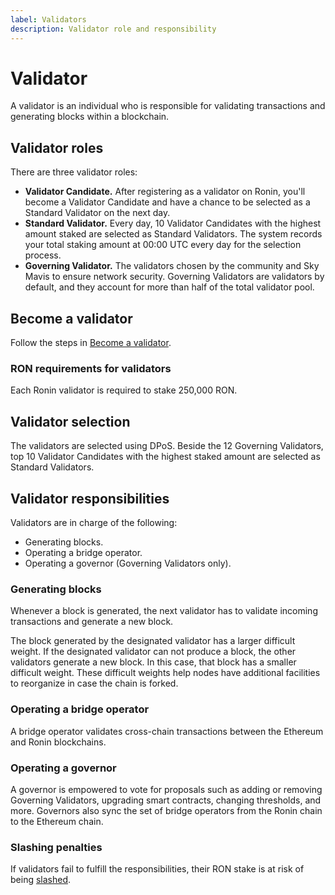 ```yaml
---
label: Validators
description: Validator role and responsibility
---
```


# Validator
A validator is an individual who is responsible for validating transactions and generating blocks within a blockchain. 

## Validator roles
There are three validator roles:
* **Validator Candidate.** After registering as a validator on Ronin, you'll become a Validator Candidate and have a chance to be selected as a Standard Validator on the next day.
* **Standard Validator.** Every day, 10 Validator Candidates with the highest amount staked are selected as Standard Validators. The system records your total staking amount at 00:00 UTC every day for the selection process. 
* **Governing Validator.** The validators chosen by the community and Sky Mavis to ensure network security. Governing Validators are validators by default, and they account for more than half of the total validator pool.

## Become a validator
Follow the steps in [Become a validator](./../../validators/onboarding/become-validator.mdx).

### RON requirements for validators
Each Ronin validator is required to stake 250,000 RON.

## Validator selection
The validators are selected using DPoS. Beside the 12 Governing Validators, top 10 Validator Candidates with the highest staked amount are selected as Standard Validators.

## Validator responsibilities
Validators are in charge of the following:
* Generating blocks.
* Operating a bridge operator.
* Operating a governor (Governing Validators only).

### Generating blocks
Whenever a block is generated, the next validator has to validate incoming transactions and generate a new block.

The block generated by the designated validator has a larger difficult weight. If the designated validator can not produce a block, the other validators generate a new block. In this case, that block has a smaller difficult weight. These difficult weights help nodes have additional facilities to reorganize in case the chain is forked.

### Operating a bridge operator
A bridge operator validates cross-chain transactions between the Ethereum and Ronin blockchains. 

### Operating a governor
A governor is empowered to vote for proposals such as adding or removing Governing Validators, upgrading smart contracts, changing thresholds, and more. Governors also sync the set of bridge operators from the Ronin chain to the Ethereum chain.

### Slashing penalties
If validators fail to fulfill the responsibilities, their RON stake is at risk of being [slashed](../../validators/slashing/slashing.mdx).
